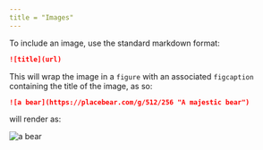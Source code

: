 ```yaml
---
title = "Images"
---
```


To include an image, use the standard markdown format:

```md
![title](url)
```

This will wrap the image in a `figure` with an associated `figcaption` containing the title of the image, as so:

```md
![a bear](https://placebear.com/g/512/256 "A majestic bear")
```

will render as:

![a bear](https://placebear.com/g/512/256 "A majestic bear")
